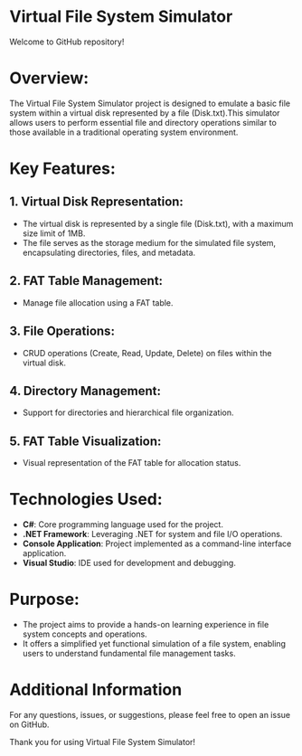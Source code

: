 # Virtual File System Simulator
Welcome to GitHub repository!

# Overview:
The Virtual File System Simulator project is designed to emulate a basic file system within a virtual disk represented by a file (Disk.txt).This simulator allows users to perform essential file and directory operations similar to those available in a traditional operating system environment.

# Key Features:
## 1. Virtual Disk Representation:
  * The virtual disk is represented by a single file (Disk.txt), with a maximum size limit of 1MB.
  * The file serves as the storage medium for the simulated file system, encapsulating
  directories, files, and metadata.

## 2. FAT Table Management:
  * Manage file allocation using a FAT table.
## 3. File Operations:
  * CRUD operations (Create, Read, Update, Delete) on files within the virtual disk.
## 4. Directory Management: 
  * Support for directories and hierarchical file organization.
## 5. FAT Table Visualization:
  * Visual representation of the FAT table for allocation status.

# Technologies Used:
* **C#**: Core programming language used for the project.
* **.NET Framework**: Leveraging .NET for system and file I/O operations.
* **Console Application**: Project implemented as a command-line interface application.
* **Visual Studio**: IDE used for development and debugging.

# Purpose:
* The project aims to provide a hands-on learning experience in file system concepts and operations.
* It offers a simplified yet functional simulation of a file system, enabling users to understand fundamental file management tasks.
  
# Additional Information
For any questions, issues, or suggestions, please feel free to open an issue on GitHub.

Thank you for using Virtual File System Simulator!
